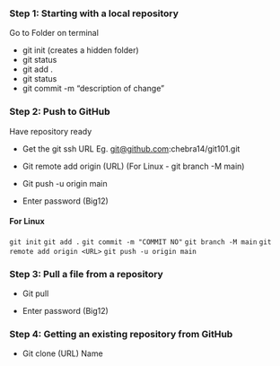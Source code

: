 ### **Step 1: Starting with a local repository**

Go to Folder on terminal

- git init (creates a hidden folder)
- git status
- git add .
- git status
- git commit -m “description of change”

### **Step 2: Push to GitHub**

Have repository ready

- Get the git ssh URL
Eg. git@github.com:chebra14/git101.git

- Git remote add origin (URL)
(For Linux - git branch -M main)
- Git push -u origin main 

- Enter password (Big12)

#### For Linux

`git init`
`git add .`
`git commit -m "COMMIT NO"`
`git branch -M main`
`git remote add origin <URL>`
`git push -u origin main`


### **Step 3: Pull a file from a repository**

- Git pull

- Enter password (Big12)

### **Step 4: Getting an existing repository from GitHub**

- Git clone (URL) Name